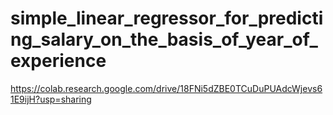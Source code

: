 # simple_linear_regressor_for_predicting_salary_on_the_basis_of_year_of_experience

https://colab.research.google.com/drive/18FNi5dZBE0TCuDuPUAdcWjevs61E9ijH?usp=sharing
